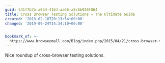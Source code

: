 ```yaml
---
guid: 541f7b7b-a034-4164-aa66-a8c5b920f864
title: Cross Browser Testing Solutions – The Ultimate Guide
created: '2018-02-18T20:13:54+00:00'
changed: '2019-09-24T14:34:10+00:00'


bookmark_of: >-
  https://www.browseemall.com/Blog/index.php/2015/04/21/cross-browser-testing-solutions-the-ultimate-guide/
---
```



Nice roundup of cross-browser testing solutions.
